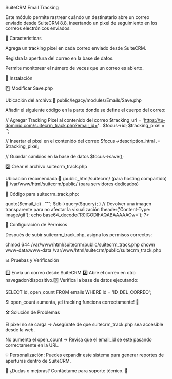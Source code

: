 SuiteCRM Email Tracking

Este módulo permite rastrear cuándo un destinatario abre un correo enviado desde SuiteCRM 8.8, insertando un pixel de seguimiento en los correos electrónicos enviados.

📌 Características

Agrega un tracking pixel en cada correo enviado desde SuiteCRM.

Registra la apertura del correo en la base de datos.

Permite monitorear el número de veces que un correo es abierto.

🚀 Instalación

1️⃣ Modificar Save.php

Ubicación del archivo:📂 public/legacy/modules/Emails/Save.php

Añadir el siguiente código en la parte donde se define el cuerpo del correo:

// Agregar Tracking Pixel al contenido del correo
$tracking_url = 'https://tu-dominio.com/suitecrm_track.php?email_id=' . $focus->id;
$tracking_pixel = '<img src="' . $tracking_url . '" width="1" height="1" style="display:none;">';

// Insertar el pixel en el contenido del correo
$focus->description_html .= $tracking_pixel;

// Guardar cambios en la base de datos
$focus->save();

2️⃣ Crear el archivo suitecrm_track.php

Ubicación recomendada:📂 /public_html/suitecrm/ (para hosting compartido)📂 /var/www/html/suitecrm/public/ (para servidores dedicados)

📄 Código para suitecrm_track.php:

<?php
// Conexión a la base de datos de SuiteCRM
require_once 'config.php';
require_once 'include/database/DBManager.php';

global $db;
$email_id = $_GET['email_id'] ?? '';

if ($email_id) {
    $query = "UPDATE emails SET open_count = open_count + 1 WHERE id = '" . $db->quote($email_id) . "'";
    $db->query($query);
}

// Devolver una imagen transparente para no afectar la visualización
theader('Content-Type: image/gif');
echo base64_decode('R0lGODlhAQABAAAAACw=');
?>

🔧 Configuración de Permisos

Después de subir suitecrm_track.php, asigna los permisos correctos:

chmod 644 /var/www/html/suitecrm/public/suitecrm_track.php
chown www-data:www-data /var/www/html/suitecrm/public/suitecrm_track.php

📊 Pruebas y Verificación

1️⃣ Envía un correo desde SuiteCRM.2️⃣ Abre el correo en otro navegador/dispositivo.3️⃣ Verifica la base de datos ejecutando:

SELECT id, open_count FROM emails WHERE id = 'ID_DEL_CORREO';

Si open_count aumenta, ¡el tracking funciona correctamente! 🎯

🛠 Solución de Problemas

El pixel no se carga → Asegúrate de que suitecrm_track.php sea accesible desde la web.

No aumenta el open_count → Revisa que el email_id se esté pasando correctamente en la URL.

💡 Personalización: Puedes expandir este sistema para generar reportes de aperturas dentro de SuiteCRM.

📩 ¿Dudas o mejoras? Contáctame para soporte técnico. 🚀

